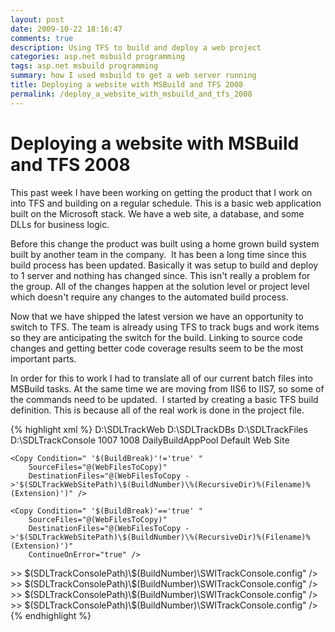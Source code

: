 ```yaml
---
layout: post
date: 2009-10-22 18:16:47
comments: true
description: Using TFS to build and deploy a web project
categories: asp.net msbuild programming
tags: asp.net msbuild programming
summary: how I used msbuild to get a web server running
title: Deploying a website with MSBuild and TFS 2008
permalink: /deploy_a_website_with_msbuild_and_tfs_2008
---
```


# Deploying a website with MSBuild and TFS 2008

This past week I have been working on getting the product that I work on into TFS and building on a regular schedule. This is a basic web application built on the Microsoft stack. We have a web site, a database, and some DLLs for business logic.

Before this change the product was built using a home grown build system built by another team in the company.  It has been a long time since this build process has been updated. Basically it was setup to build and deploy to 1 server and nothing has changed since. This isn't really a problem for the group. All of the changes happen at the solution level or project level which doesn't require any changes to the automated build process.

Now that we have shipped the latest version we have an opportunity to switch to TFS. The team is already using TFS to track bugs and work items so they are anticipating the switch for the build. Linking to source code changes and getting better code coverage results seem to be the most important parts.

In order for this to work I had to translate all of our current batch files into MSBuild tasks. At the same time we are moving from IIS6 to IIS7, so some of the commands need to be updated.  I started by creating a basic TFS build definition. This is because all of the real work is done in the project file.

{% highlight xml %}
<PropertyGroup>
    <SDLTrackWebSitePath>D:\SDLTrackWeb</SDLTrackWebSitePath>
    <SDLTrackDatabasePath>D:\SDLTrackDBs</SDLTrackDatabasePath>
    <SDLTrackUploadPath>D:\SDLTrackFiles</SDLTrackUploadPath>
    <SDLTrackConsolePath>D:\SDLTrackConsole</SDLTrackConsolePath>
    <SDLTrackAgileSDLVersionID>1007</SDLTrackAgileSDLVersionID>
    <SDLTrackClassicSDLVersionID>1008</SDLTrackClassicSDLVersionID>
    <SDLTrackApplicationPool>DailyBuildAppPool</SDLTrackApplicationPool>
    <SDLTrackBaseWebSite>Default Web Site</SDLTrackBaseWebSite>
</PropertyGroup>

<Target Name="AfterEndToEndIteration">
    <CallTarget Targets="CopyWebSiteToIIS" />
    <CallTarget Targets="RegisterWebSiteInIIS" />
    <CallTarget Targets="UpdateWebConfig" />
    <CallTarget Targets="TurnOnWindowsAuthenticationOnly" />
    <CallTarget Targets="DeploySDLTrackConsole" />
</Target>

<Target Name="CopyWebSiteToIIS">
    <Message Text="Copying files from $(OutDir)_PublishedWebsites\Web to $(SDLTrackWebSitePath)\$(BuildNumber)" />
    <ItemGroup>
        <WebFilesToCopy Include="$(OutDir)_PublishedWebsites\Web\**\*.*" />
    </ItemGroup>

    <Copy Condition=" '$(BuildBreak)'!='true' "
        SourceFiles="@(WebFilesToCopy)"
        DestinationFiles="@(WebFilesToCopy ->'$(SDLTrackWebSitePath)\$(BuildNumber)\%(RecursiveDir)%(Filename)%(Extension)')" />

    <Copy Condition=" '$(BuildBreak)'=='true' "
        SourceFiles="@(WebFilesToCopy)"
        DestinationFiles="@(WebFilesToCopy ->'$(SDLTrackWebSitePath)\$(BuildNumber)\%(RecursiveDir)%(Filename)%(Extension)')"
        ContinueOnError="true" />
</Target>

<Target Name="RegisterWebSiteInIIS">
    <Exec Command="%SystemRoot%\System32\inetsrv\appcmd add app /site.name:"$(SDLTrackBaseWebSite)" /path:/$(BuildNumber) /physicalPath:$(SDLTrackWebSitePath)\$(BuildNumber) /applicationPool:"$(SDLTrackApplicationPool)"" />
</Target>

<Target Name="UpdateWebConfig">
    <Copy SourceFiles="$(SolutionRoot)\$(TeamProject)\Misc\UnitTest\Setup\Web\ModifyWebConfig\WebTemplate.config"
        DestinationFiles="$(SDLTrackWebSitePath)\$(BuildNumber)\web.config"
        OverwriteReadOnlyFiles="true" />
    <Exec Command="%SystemRoot%\System32\inetsrv\appcmd set config "$(SDLTrackBaseWebSite)/$(BuildNumber)" /section:appSettings /[key='connectionString'].value:"server=(local);database=$(BuildNumber);integrated security=true;"" />
    <Exec Command="%SystemRoot%\System32\inetsrv\appcmd set config "$(SDLTrackBaseWebSite)/$(BuildNumber)" /section:appSettings /[key='filePath'].value:"$(SDLTrackUploadPath)\$(BuildNumber)"" />
    <Exec Command="%SystemRoot%\System32\inetsrv\appcmd set config "$(SDLTrackBaseWebSite)/$(BuildNumber)" /section:appSettings /[key='pluginPath'].value:"$(SDLTrackWebSitePath)\$(BuildNumber)\Bin"" />
    <Exec Command="%SystemRoot%\System32\inetsrv\appcmd set config "$(SDLTrackBaseWebSite)/$(BuildNumber)" /section:appSettings /[key='currentSDLVersionID'].value:"$(SDLTrackClassicSDLVersionID)"" />
    <Exec Command="%SystemRoot%\System32\inetsrv\appcmd set config "$(SDLTrackBaseWebSite)/$(BuildNumber)" /section:appSettings /[key='currentAgileSDLVersionID'].value:"$(SDLTrackAgileSDLVersionID)"" />
    <Exec Command="%SystemRoot%\System32\inetsrv\appcmd set config "$(SDLTrackBaseWebSite)/$(BuildNumber)" /section:appSettings /[key='baseWebAddress'].value:"$(ComputerName)/$(BuildNumber)"" />
</Target>

<Target Name="TurnOnWindowsAuthenticationOnly">
    <!-- Set access level to be windows only-->
    <Exec Command="%SystemRoot%\System32\inetsrv\appcmd set config "$(SDLTrackBaseWebSite)/$(BuildNumber)" /section:system.webServer/security/authentication/windowsAuthentication /enabled:true /commit:apphost"/>
    <Exec Command="%SystemRoot%\System32\inetsrv\appcmd set config "$(SDLTrackBaseWebSite)/$(BuildNumber)" /section:system.web/authentication /mode:Windows" />
    <Exec Command="%SystemRoot%\System32\inetsrv\appcmd set config "$(SDLTrackBaseWebSite)/$(BuildNumber)" /section:system.webServer/security/authentication/anonymousAuthentication /enabled:false /commit:apphost"/>
</Target>

<Target Name="DeploySDLTrackConsole">
    <Copy SourceFiles="$(OutDir)\SWITrackConsole.exe" DestinationFolder="$(SDLTrackConsolePath)\$(BuildNumber)" />
    <Copy SourceFiles="$(SolutionRoot)\$(TeamProject)\Misc\UnitTest\Setup\Console\ModifyAppConfig\SWITrackConsoleTemplate.config"
        DestinationFiles="$(SDLTrackConsolePath)\$(BuildNumber)\SWITrackConsole.config"
        OverwriteReadOnlyFiles="true" />
    <Exec Command="echo ^<add key="connectionString" value="Persist Security Info=False;Integrated Security=SSPI;database=$(BuildNumber);server=localhost" /^> >> $(SDLTrackConsolePath)\$(BuildNumber)\SWITrackConsole.config" />
    <Exec Command="echo ^<add key="filePath" value="$(SDLTrackUploadPath)\$(BuildNumber)" /^> >> $(SDLTrackConsolePath)\$(BuildNumber)\SWITrackConsole.config" />
    <Exec Command="echo ^<add key="baseWebAddress" value="$(ComputerName):1%date:~4,2%%date:~7,2%" /^> >> $(SDLTrackConsolePath)\$(BuildNumber)\SWITrackConsole.config" />
    <Exec Command="echo ^<add key="pluginPath" value="$(SDLTrackWebSitePath)\$(BuildNumber)\Bin" /^> >> $(SDLTrackConsolePath)\$(BuildNumber)\SWITrackConsole.config" />
    <Exec Command="echo ^</appSettings^> >> $(SDLTrackConsolePath)\$(BuildNumber)\SWITrackConsole.config" />
    <Exec Command="echo ^</configuration^> >> $(SDLTrackConsolePath)\$(BuildNumber)\SWITrackConsole.config" />
</Target>
{% endhighlight %}